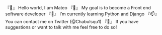『👋』 Hello world, I am Mateo
『👀』 My goal is to become a Front end software developer
『🌱』 I’m currently learning Python and Django
『📫』 You can contact me on Twitter (@Chabulsqu1)
『💬』 If you have suggestions or want to talk with me feel free to do so!
